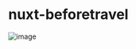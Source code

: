 # nuxt-beforetravel


![image](https://github.com/user-attachments/assets/9a5132b9-2ac5-43cb-9f52-bd51306ef542)
